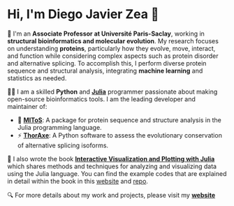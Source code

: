 # Hi, I'm Diego Javier Zea 👋

🧬 I'm an **Associate Professor at Université Paris-Saclay**, working in **structural bioinformatics and molecular evolution**. My research focuses on understanding **proteins**, particularly how they evolve, move, interact, and function while considering complex aspects such as protein disorder and alternative splicing. To accomplish this, I perform diverse protein sequence and structural analysis, integrating **machine learning** and statistics as needed.

👨‍💻 I am a skilled **Python** and [**Julia**](https://julialang.org/) programmer passionate about making open-source bioinformatics tools. I am the leading developer and maintainer of:
-  🐉 [**MIToS**](https://github.com/diegozea/MIToS.jl): A package for protein sequence and structure analysis in the Julia programming language.
- ⚡ [**ThorAxe**](https://github.com/PhyloSofS-Team/thoraxe): A Python software to assess the evolutionary conservation of alternative splicing isoforms.

📒 I also wrote the book [**Interactive Visualization and Plotting with Julia**](https://a.co/d/cwLVepu) which shares methods and techniques for analyzing and visualizing data using the Julia language. You can find the example codes that are explained in detail within the book in this [website](https://packtpublishing.github.io/Interactive-Visualization-and-Plotting-with-Julia/) and [repo](https://github.com/PacktPublishing/Interactive-Visualization-and-Plotting-with-Julia).

🔍 For more details about my work and projects, please visit my [**website**](https://diegozea.github.io/)

